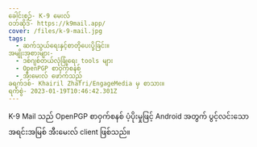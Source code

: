 ```yaml
---
ခေါင်းစဉ်- K-9 မေးလ်
ဝဘ်ဆိုဒ်- https://k9mail.app/
cover: /files/k-9-mail.jpg
tags:
  - ဆက်သွယ်ရေးနှင့်စာတိုပေးပို့ခြင်း။
အမျိုးအစားများ-
  - ဒစ်ဂျစ်တယ်လုံခြုံရေး tools များ
  - OpenPGP စာဝှက်စနစ်
  - အီးမေးလ် ဖောက်သည်
ခရက်ဒစ်- Khairil Zhafri/EngageMedia မှ စာသား။
ရက်စွဲ- 2023-01-19T10:46:42.301Z
---
```

K-9 Mail သည် OpenPGP စာဝှက်စနစ် ပံ့ပိုးမှုဖြင့် Android အတွက် ပွင့်လင်းသော အရင်းအမြစ် အီးမေးလ် client ဖြစ်သည်။